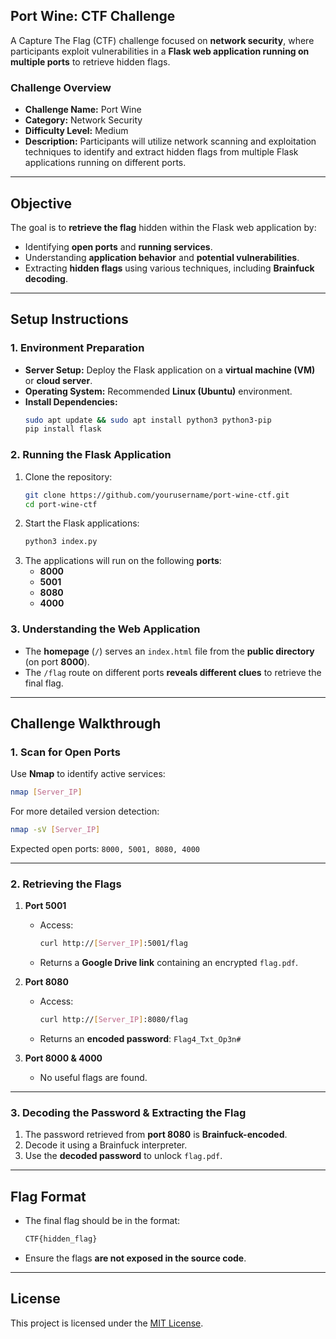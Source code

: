 ## **Port Wine: CTF Challenge**
A Capture The Flag (CTF) challenge focused on **network security**, where participants exploit vulnerabilities in a **Flask web application running on multiple ports** to retrieve hidden flags.  

### **Challenge Overview**
- **Challenge Name:** Port Wine
- **Category:** Network Security  
- **Difficulty Level:** Medium  
- **Description:** Participants will utilize network scanning and exploitation techniques to identify and extract hidden flags from multiple Flask applications running on different ports.  

---

## **Objective**
The goal is to **retrieve the flag** hidden within the Flask web application by:
- Identifying **open ports** and **running services**.
- Understanding **application behavior** and **potential vulnerabilities**.
- Extracting **hidden flags** using various techniques, including **Brainfuck decoding**.  

---

## **Setup Instructions**
### **1. Environment Preparation**
- **Server Setup:** Deploy the Flask application on a **virtual machine (VM)** or **cloud server**.  
- **Operating System:** Recommended **Linux (Ubuntu)** environment.  
- **Install Dependencies:**
  ```sh
  sudo apt update && sudo apt install python3 python3-pip
  pip install flask
  ```

### **2. Running the Flask Application**
1. Clone the repository:
   ```sh
   git clone https://github.com/yourusername/port-wine-ctf.git
   cd port-wine-ctf
   ```
2. Start the Flask applications:
   ```sh
   python3 index.py
   ```
3. The applications will run on the following **ports**:
   - **8000**  
   - **5001**  
   - **8080**  
   - **4000**  

### **3. Understanding the Web Application**
- The **homepage** (`/`) serves an `index.html` file from the **public directory** (on port **8000**).  
- The `/flag` route on different ports **reveals different clues** to retrieve the final flag.

---

## **Challenge Walkthrough**
### **1. Scan for Open Ports**
Use **Nmap** to identify active services:  
```sh
nmap [Server_IP]
```
For more detailed version detection:
```sh
nmap -sV [Server_IP]
```
Expected open ports: `8000, 5001, 8080, 4000`

---

### **2. Retrieving the Flags**
1. **Port 5001**  
   - Access:  
     ```sh
     curl http://[Server_IP]:5001/flag
     ```
   - Returns a **Google Drive link** containing an encrypted `flag.pdf`.

2. **Port 8080**  
   - Access:  
     ```sh
     curl http://[Server_IP]:8080/flag
     ```
   - Returns an **encoded password**: `Flag4_Txt_Op3n#`

3. **Port 8000 & 4000**  
   - No useful flags are found.

---

### **3. Decoding the Password & Extracting the Flag**
1. The password retrieved from **port 8080** is **Brainfuck-encoded**.  
2. Decode it using a Brainfuck interpreter.
3. Use the **decoded password** to unlock `flag.pdf`.

---

## **Flag Format**
- The final flag should be in the format:  
  ```sh
  CTF{hidden_flag}
  ```
- Ensure the flags **are not exposed in the source code**.

---

## **License**
This project is licensed under the [MIT License](LICENSE).
